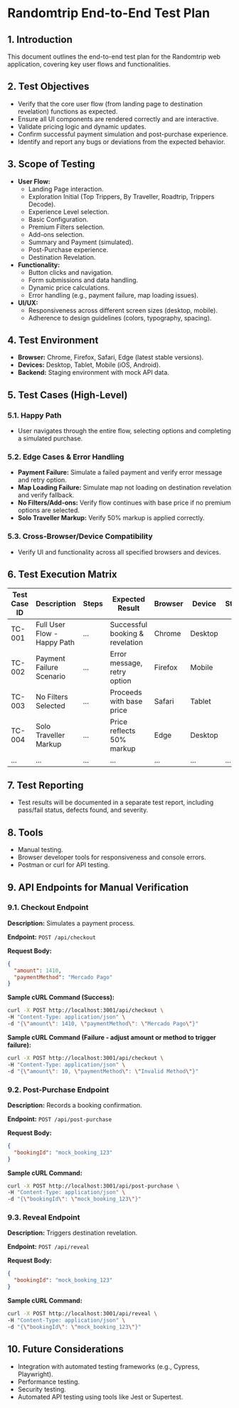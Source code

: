 # Randomtrip End-to-End Test Plan

## 1. Introduction
This document outlines the end-to-end test plan for the Randomtrip web application, covering key user flows and functionalities.

## 2. Test Objectives
- Verify that the core user flow (from landing page to destination revelation) functions as expected.
- Ensure all UI components are rendered correctly and are interactive.
- Validate pricing logic and dynamic updates.
- Confirm successful payment simulation and post-purchase experience.
- Identify and report any bugs or deviations from the expected behavior.

## 3. Scope of Testing
- **User Flow:**
  - Landing Page interaction.
  - Exploration Initial (Top Trippers, By Traveller, Roadtrip, Trippers Decode).
  - Experience Level selection.
  - Basic Configuration.
  - Premium Filters selection.
  - Add-ons selection.
  - Summary and Payment (simulated).
  - Post-Purchase experience.
  - Destination Revelation.
- **Functionality:**
  - Button clicks and navigation.
  - Form submissions and data handling.
  - Dynamic price calculations.
  - Error handling (e.g., payment failure, map loading issues).
- **UI/UX:**
  - Responsiveness across different screen sizes (desktop, mobile).
  - Adherence to design guidelines (colors, typography, spacing).

## 4. Test Environment
- **Browser:** Chrome, Firefox, Safari, Edge (latest stable versions).
- **Devices:** Desktop, Tablet, Mobile (iOS, Android).
- **Backend:** Staging environment with mock API data.

## 5. Test Cases (High-Level)

### 5.1. Happy Path
- User navigates through the entire flow, selecting options and completing a simulated purchase.

### 5.2. Edge Cases & Error Handling
- **Payment Failure:** Simulate a failed payment and verify error message and retry option.
- **Map Loading Failure:** Simulate map not loading on destination revelation and verify fallback.
- **No Filters/Add-ons:** Verify flow continues with base price if no premium options are selected.
- **Solo Traveller Markup:** Verify 50% markup is applied correctly.

### 5.3. Cross-Browser/Device Compatibility
- Verify UI and functionality across all specified browsers and devices.

## 6. Test Execution Matrix

| Test Case ID | Description | Steps | Expected Result | Browser | Device | Status |
|---|---|---|---|---|---|---|
| TC-001 | Full User Flow - Happy Path | ... | Successful booking & revelation | Chrome | Desktop | |
| TC-002 | Payment Failure Scenario | ... | Error message, retry option | Firefox | Mobile | |
| TC-003 | No Filters Selected | ... | Proceeds with base price | Safari | Tablet | |
| TC-004 | Solo Traveller Markup | ... | Price reflects 50% markup | Edge | Desktop | |
| ... | ... | ... | ... | ... | ... | ... |

## 7. Test Reporting
- Test results will be documented in a separate test report, including pass/fail status, defects found, and severity.

## 8. Tools
- Manual testing.
- Browser developer tools for responsiveness and console errors.
- Postman or curl for API testing.

## 9. API Endpoints for Manual Verification

### 9.1. Checkout Endpoint

**Description:** Simulates a payment process.

**Endpoint:** `POST /api/checkout`

**Request Body:**
```json
{
  "amount": 1410,
  "paymentMethod": "Mercado Pago"
}
```

**Sample cURL Command (Success):**
```bash
curl -X POST http://localhost:3001/api/checkout \
-H "Content-Type: application/json" \
-d "{\"amount\": 1410, \"paymentMethod\": \"Mercado Pago\"}"
```

**Sample cURL Command (Failure - adjust amount or method to trigger failure):**
```bash
curl -X POST http://localhost:3001/api/checkout \
-H "Content-Type: application/json" \
-d "{\"amount\": 10, \"paymentMethod\": \"Invalid Method\"}"
```

### 9.2. Post-Purchase Endpoint

**Description:** Records a booking confirmation.

**Endpoint:** `POST /api/post-purchase`

**Request Body:**
```json
{
  "bookingId": "mock_booking_123"
}
```

**Sample cURL Command:**
```bash
curl -X POST http://localhost:3001/api/post-purchase \
-H "Content-Type: application/json" \
-d "{\"bookingId\": \"mock_booking_123\"}"
```

### 9.3. Reveal Endpoint

**Description:** Triggers destination revelation.

**Endpoint:** `POST /api/reveal`

**Request Body:**
```json
{
  "bookingId": "mock_booking_123"
}
```

**Sample cURL Command:**
```bash
curl -X POST http://localhost:3001/api/reveal \
-H "Content-Type: application/json" \
-d "{\"bookingId\": \"mock_booking_123\"}"
```

## 10. Future Considerations
- Integration with automated testing frameworks (e.g., Cypress, Playwright).
- Performance testing.
- Security testing.
- Automated API testing using tools like Jest or Supertest.


